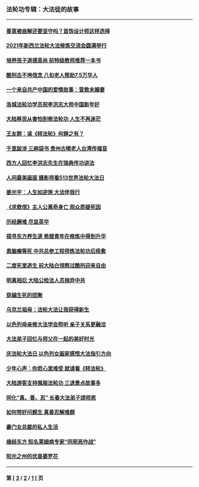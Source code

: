### 法轮功专辑：大法徒的故事
---
#### [善意被曲解还要坚守吗？首饰设计师这样选择](../../pages/nf1147481/n13077575.md?08100430) 
#### [2021年新西兰法轮大法修炼交流会圆满举行](../../pages/nf1147481/n13033149.md?08100430) 
#### [培养孩子道德高尚 前特级教师推荐一本书](../../pages/nf1147481/n12938640.md?08100430) 
#### [酷刑击不垮信念 八旬老人帮助7.5万华人](../../pages/nf1147481/n12880712.md?08100430) 
#### [一个来自共产中国的爱情故事：营救未婚妻](../../pages/nf1147481/n12778386.md?08100430) 
#### [洛城法轮功学员祝李洪志大师中国新年好](../../pages/nf1147481/n12724685.md?08100430) 
#### [大陆移民从害怕到修法轮功 人生不再迷茫](../../pages/nf1147481/n12414325.md?08100430) 
#### [王友群：读《转法轮》何罪之有？](../../pages/nf1147481/n12408647.md?08100430) 
#### [千里跋涉 三麻袋书 贵州古稀老人台湾传福音](../../pages/nf1147481/n12198750.md?08100430) 
#### [西方人回忆李洪志先生在瑞典传功讲法](../../pages/nf1147481/n12099607.md?08100430) 
#### [人间最美画面 摄影师看513世界法轮大法日](../../pages/nf1147481/n12094118.md?08100430) 
#### [姜光宇：人生如逆旅 大法伴我行](../../pages/nf1147481/n12088664.md?08100430) 
#### [《求救信》主人公离奇身亡 观众质疑死因](../../pages/nf1147481/n11845215.md?08100430) 
#### [历经磨难 尽显英华](../../pages/nf1147481/n11723297.md?08100430) 
#### [探寻东方养生道 希腊青年在修炼中得到升华](../../pages/nf1147481/n11494502.md?08100430) 
#### [患脑瘤等死 中共总参工程师炼法轮功后痊愈](../../pages/nf1147481/n11466682.md?08100430) 
#### [二度死里逃生 前大陆白领熬过酷刑迎来自由](../../pages/nf1147481/n11368594.md?08100430) 
#### [明真相后 大陆公检法人员抛弃中共](../../pages/nf1147481/n11358618.md?08100430) 
#### [穿越生死的团聚](../../pages/nf1147481/n11258922.md?08100430) 
#### [乌克兰祖母：法轮大法让我获得新生](../../pages/nf1147481/n11269457.md?08100430) 
#### [以色列母亲修大法学会聆听 亲子关系更融洽](../../pages/nf1147481/n11268195.md?08100430) 
#### [大法弟子回忆与师父在一起的美好时光](../../pages/nf1147481/n11267759.md?08100430) 
#### [庆法轮大法日 以色列女画家感悟大法指引方向](../../pages/nf1147481/n11267735.md?08100430) 
#### [少年心声：你若心里难受 就请看《转法轮》](../../pages/nf1147481/n11267496.md?08100430) 
#### [大陆游客支持佩服法轮功 三退景点故事多](../../pages/nf1147481/n11267378.md?08100430) 
#### [同化“真、善、忍” 长春大法弟子颂师恩](../../pages/nf1147481/n11266497.md?08100430) 
#### [如何带好问题生 真善忍解难题](../../pages/nf1147481/n11243655.md?08100430) 
#### [豪门女总裁的私人生活](../../pages/nf1147481/n10127794.md?08100430) 
#### [缘结东方 知名莱姆病专家“同邪恶作战”](../../pages/nf1147481/n10682468.md?08100430) 
#### [阳光之州的优昙婆罗花](../../pages/nf1147481/n10546697.md?08100430) 

---
#### 第 [ [3](./3.md?08100430) / [2](./2.md?08100430) / [1](./1.md?08100430) ] 页
